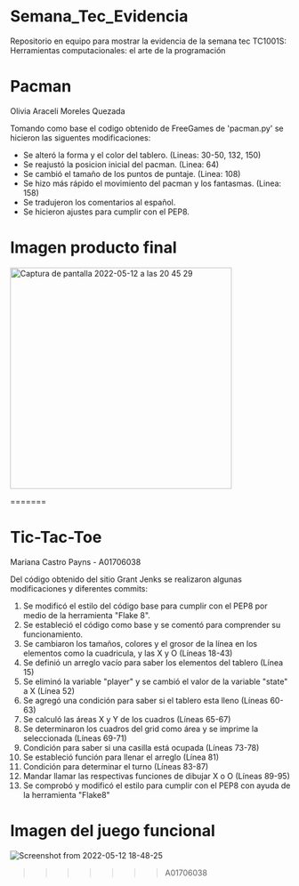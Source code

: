# Semana_Tec_Evidencia
Repositorio en equipo para mostrar la evidencia de la semana tec TC1001S: Herramientas computacionales: el arte de la programación

# Pacman 
Olivia Araceli Moreles Quezada

Tomando como base el codigo obtenido de FreeGames de 'pacman.py' se hicieron las siguentes modificaciones:

- Se alteró la forma y el color del tablero. (Lineas: 30-50, 132, 150)
- Se reajustó la posicion inicial del pacman. (Linea: 64)
- Se cambió el tamaño de los puntos de puntaje. (Linea: 108)
- Se hizo más rápido el movimiento del pacman y los fantasmas. (Linea: 158)
- Se tradujeron los comentarios al español.
- Se hicieron ajustes para cumplir con el PEP8.

# Imagen producto final
<img width="398" alt="Captura de pantalla 2022-05-12 a las 20 45 29" src="https://user-images.githubusercontent.com/70983072/168195861-02864542-9a07-4e47-90ba-bdc82830a39f.png">

=======

# Tic-Tac-Toe
Mariana Castro Payns - A01706038

Del código obtenido del sitio Grant  Jenks se realizaron algunas modificaciones y diferentes commits:

 1. Se modificó el estilo del código base para cumplir con el PEP8 por medio de la herramienta "Flake 8".
 2. Se estableció el código como base y se comentó para comprender su funcionamiento.
 3. Se cambiaron los tamaños, colores y el grosor de la línea en los elementos como la cuadricula, y las X y O (Líneas 18-43)
 4. Se definió un arreglo vacío para saber los elementos del tablero (Línea 15)
 5. Se eliminó la variable "player" y se cambió el valor de la variable "state" a X (Línea 52)
 6. Se agregó una condición para saber si el tablero esta lleno (Líneas 60-63)
 7. Se calculó las áreas X y Y de los cuadros (Líneas 65-67)
 8. Se determinaron los cuadros del grid como área y se imprime la seleccionada (Líneas 69-71)
 9. Condición para saber si una casilla está ocupada (Líneas 73-78)
 10. Se estableció función para llenar el arreglo (Línea 81)
 11. Condición para determinar el turno (Líneas 83-87)
 12. Mandar llamar las respectivas funciones de dibujar X o O (Líneas 89-95)
 13. Se comprobó y modificó el estilo para cumplir con el PEP8 con ayuda de la herramienta "Flake8"

# Imagen del juego funcional
![Screenshot from 2022-05-12 18-48-25](https://user-images.githubusercontent.com/104474575/168185096-d53d809c-8949-4fe7-bbb3-b486809fd5e3.png)
>>>>>>> A01706038
